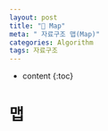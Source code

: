 ```yaml
---
layout: post
title: "💾 Map"
meta: " 자료구조 맵(Map)"
categories: Algorithm
tags: 자료구조
---
```




* content
{:toc}
# 맵

